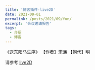 ```yaml
---
title: '博客插件-live2D'
date: 2021-09-01
permalink: /posts/2021/09/fun/
excerpt: '会议邀请报告'
tags:
  - 介绍
  - 博客 
---
```


《送东阳马生序》      【作者】宋濂    【朝代】明

请参考 [live2D](http://lostagex.github.io/live2d/demo1-default.html)